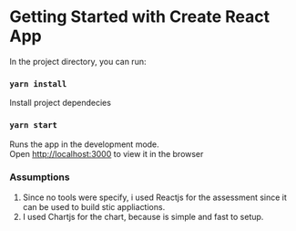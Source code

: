 # Getting Started with Create React App

In the project directory, you can run:

### `yarn install`

Install project dependecies

### `yarn start`

Runs the app in the development mode.\
Open [http://localhost:3000](http://localhost:3000) to view it in the browser

### Assumptions

1. Since no tools were specify, i used Reactjs for the assessment since it can be used to build stic appliactions.
2. I used Chartjs for the chart, because is simple and fast to setup.
